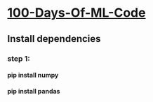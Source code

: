 # [100-Days-Of-ML-Code](https://github.com/Avik-Jain/100-Days-Of-ML-Code)


## Install dependencies

### step 1:
  #### pip install numpy 
  #### pip install pandas
